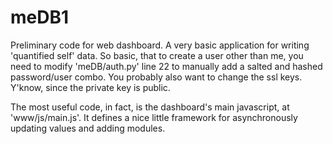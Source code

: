 meDB1
=====

Preliminary code for web dashboard. A very basic application for writing 'quantified self' data.
So basic, that to create a user other than me, you need to modify 'meDB/auth.py' line 22 to manually add
a salted and hashed password/user combo. 
You probably also want to change the ssl keys. Y'know, since the private key is public.

The most useful code, in fact, is the dashboard's main javascript, at 'www/js/main.js'.
It defines a nice little framework for asynchronously updating values and adding modules.
